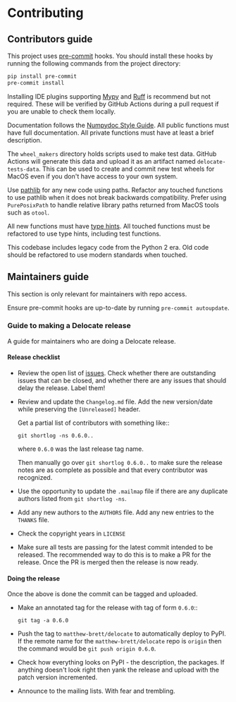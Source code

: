 # Contributing

## Contributors guide

This project uses [pre-commit](https://pre-commit.com/) hooks.
You should install these hooks by running the following commands from the project directory:

```sh
pip install pre-commit
pre-commit install
```

Installing IDE plugins supporting [Mypy](https://mypy.readthedocs.io/en/stable/) and [Ruff](https://docs.astral.sh/ruff/) is recommend but not required.
These will be verified by GitHub Actions during a pull request if you are unable to check them locally.

Documentation follows the [Numpydoc Style Guide](https://numpydoc.readthedocs.io/en/latest/format.html).
All public functions must have full documentation.
All private functions must have at least a brief description.

The `wheel_makers` directory holds scripts used to make test data. GitHub Actions will generate this data and upload it as an artifact named `delocate-tests-data`. This can be used to create and commit new test wheels for MacOS even if you don't have access to your own system.

Use [pathlib](https://docs.python.org/3/library/pathlib.html) for any new code using paths.
Refactor any touched functions to use pathlib when it does not break backwards compatibility.
Prefer using `PurePosixPath` to handle relative library paths returned from MacOS tools such as `otool`.

All new functions must have [type hints](https://mypy.readthedocs.io/en/stable/getting_started.html).
All touched functions must be refactored to use type hints, including test functions.

This codebase includes legacy code from the Python 2 era.
Old code should be refactored to use modern standards when touched.

## Maintainers guide

This section is only relevant for maintainers with repo access.

Ensure pre-commit hooks are up-to-date by running `pre-commit autoupdate`.

### Guide to making a Delocate release

A guide for maintainers who are doing a Delocate release.

#### Release checklist

- Review the open list of [issues](http://github.com/matthew-brett/delocate/issues).
  Check whether there are outstanding issues that can be closed, and whether there are any issues that should delay the release.
  Label them!

- Review and update the `Changelog.md` file.
  Add the new version/date while preserving the `[Unreleased]` header.

  Get a partial list of contributors with something like::

      git shortlog -ns 0.6.0..

  where `0.6.0` was the last release tag name.

  Then manually go over `git shortlog 0.6.0..` to make sure the release notes
  are as complete as possible and that every contributor was recognized.

- Use the opportunity to update the `.mailmap` file if there are any
  duplicate authors listed from `git shortlog -ns`.

- Add any new authors to the `AUTHORS` file. Add any new entries to the `THANKS` file.

- Check the copyright years in `LICENSE`

- Make sure all tests are passing for the latest commit intended to be released.
  The recommended way to do this is to make a PR for the release.
  Once the PR is merged then the release is now ready.

#### Doing the release

Once the above is done the commit can be tagged and uploaded.

- Make an annotated tag for the release with tag of form `0.6.0`::

      git tag -a 0.6.0

- Push the tag to `matthew-brett/delocate` to automatically deploy to PyPI.
  If the remote name for the `matthew-brett/delocate` repo is `origin` then the command would be `git push origin 0.6.0`.

- Check how everything looks on PyPI - the description, the packages.
  If anything doesn't look right then yank the release and upload with the patch version incremented.

- Announce to the mailing lists. With fear and trembling.
